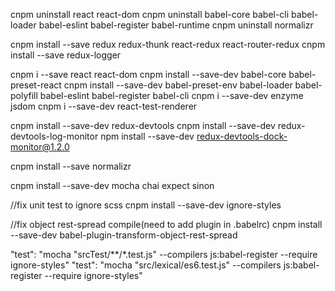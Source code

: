 cnpm uninstall react react-dom
cnpm uninstall babel-core babel-cli babel-loader babel-eslint babel-register babel-runtime
cnpm uninstall normalizr

cnpm install --save redux redux-thunk react-redux react-router-redux
cnpm install --save redux-logger

cnpm i --save react react-dom
cnpm install --save-dev babel-core babel-preset-react
cnpm install --save-dev babel-preset-env babel-loader babel-polyfill babel-eslint babel-register babel-cli
cnpm i --save-dev enzyme jsdom
cnpm i --save-dev react-test-renderer

cnpm install --save-dev redux-devtools
cnpm install --save-dev redux-devtools-log-monitor
npm install --save-dev redux-devtools-dock-monitor@1.2.0

cnpm install --save normalizr

cnpm install --save-dev mocha chai expect sinon

//fix unit test to ignore scss
cnpm install --save-dev ignore-styles

//fix object rest-spread compile(need to add plugin in .babelrc)
cnpm install --save-dev babel-plugin-transform-object-rest-spread


"test": "mocha \"srcTest/**/*.test.js\" --compilers js:babel-register --require ignore-styles"
"test": "mocha \"src/lexical/es6.test.js\" --compilers js:babel-register --require ignore-styles"
